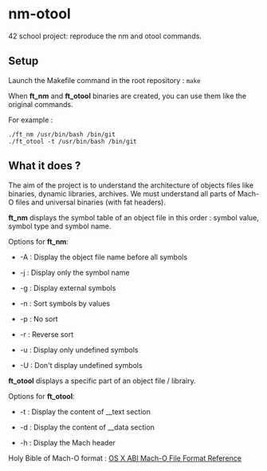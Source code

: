 # nm-otool

42 school project: reproduce the nm and otool commands.

## Setup
Launch the Makefile command in the root repository : `make`

When **ft_nm** and **ft_otool** binaries are created, you can use them like the original commands.

For example :
```
./ft_nm /usr/bin/bash /bin/git
./ft_otool -t /usr/bin/bash /bin/git
```

## What it does ?
The aim of the project is to understand the architecture of objects files like binaries, dynamic libraries, archives.
We must understand all parts of Mach-O files and universal binaries (with fat headers).

**ft_nm** displays the symbol table of an object file in this order : symbol value, symbol type and symbol name.

Options for **ft_nm**:

- -A : Display the object file name before all symbols

- -j : Display only the symbol name

- -g : Display external symbols

- -n : Sort symbols by values

- -p : No sort

- -r : Reverse sort

- -u : Display only undefined symbols

- -U : Don't display undefined symbols



**ft_otool** displays a specific part of an object file / librairy.

Options for **ft_otool**:

- -t : Display the content of __text section

- -d : Display the content of __data section

- -h : Display the Mach header

Holy Bible of Mach-O format : [OS X ABI Mach-O File Format Reference](https://pewpewthespells.com/re/Mach-O_File_Format.pdf)
